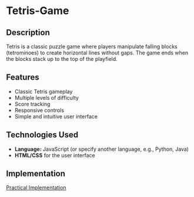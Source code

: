 # Tetris-Game

## Description
Tetris is a classic puzzle game where players manipulate falling blocks (tetrominoes) to create horizontal lines without gaps. The game ends when the blocks stack up to the top of the playfield.

## Features
- Classic Tetris gameplay
- Multiple levels of difficulty
- Score tracking
- Responsive controls
- Simple and intuitive user interface

## Technologies Used
- **Language:** JavaScript (or specify another language, e.g., Python, Java)
- **HTML/CSS** for the user interface

## Implementation
[Practical Implementation](https://github.com/user-attachments/assets/ecde2cb6-b10f-4cbd-aa14-4417f253fd0c)
